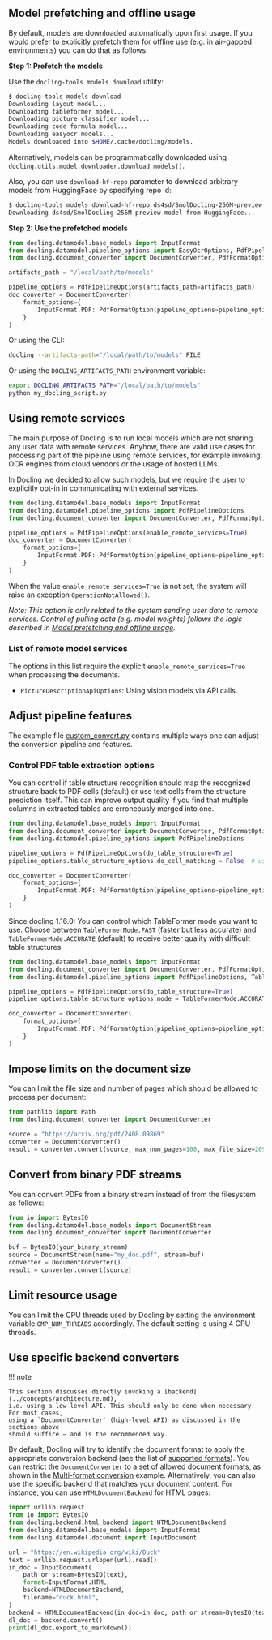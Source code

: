 ## Model prefetching and offline usage

By default, models are downloaded automatically upon first usage. If you would prefer
to explicitly prefetch them for offline use (e.g. in air-gapped environments) you can do
that as follows:

**Step 1: Prefetch the models**

Use the `docling-tools models download` utility:

```sh
$ docling-tools models download
Downloading layout model...
Downloading tableformer model...
Downloading picture classifier model...
Downloading code formula model...
Downloading easyocr models...
Models downloaded into $HOME/.cache/docling/models.
```

Alternatively, models can be programmatically downloaded using `docling.utils.model_downloader.download_models()`.

Also, you can use `download-hf-repo` parameter to download arbitrary models from HuggingFace by specifying repo id:

```sh
$ docling-tools models download-hf-repo ds4sd/SmolDocling-256M-preview
Downloading ds4sd/SmolDocling-256M-preview model from HuggingFace...
```

**Step 2: Use the prefetched models**

```python
from docling.datamodel.base_models import InputFormat
from docling.datamodel.pipeline_options import EasyOcrOptions, PdfPipelineOptions
from docling.document_converter import DocumentConverter, PdfFormatOption

artifacts_path = "/local/path/to/models"

pipeline_options = PdfPipelineOptions(artifacts_path=artifacts_path)
doc_converter = DocumentConverter(
    format_options={
        InputFormat.PDF: PdfFormatOption(pipeline_options=pipeline_options)
    }
)
```

Or using the CLI:

```sh
docling --artifacts-path="/local/path/to/models" FILE
```

Or using the `DOCLING_ARTIFACTS_PATH` environment variable:

```sh
export DOCLING_ARTIFACTS_PATH="/local/path/to/models"
python my_docling_script.py
```

## Using remote services

The main purpose of Docling is to run local models which are not sharing any user data with remote services.
Anyhow, there are valid use cases for processing part of the pipeline using remote services, for example invoking OCR engines from cloud vendors or the usage of hosted LLMs.

In Docling we decided to allow such models, but we require the user to explicitly opt-in in communicating with external services.

```py
from docling.datamodel.base_models import InputFormat
from docling.datamodel.pipeline_options import PdfPipelineOptions
from docling.document_converter import DocumentConverter, PdfFormatOption

pipeline_options = PdfPipelineOptions(enable_remote_services=True)
doc_converter = DocumentConverter(
    format_options={
        InputFormat.PDF: PdfFormatOption(pipeline_options=pipeline_options)
    }
)
```

When the value `enable_remote_services=True` is not set, the system will raise an exception `OperationNotAllowed()`.

_Note: This option is only related to the system sending user data to remote services. Control of pulling data (e.g. model weights) follows the logic described in [Model prefetching and offline usage](#model-prefetching-and-offline-usage)._

### List of remote model services

The options in this list require the explicit `enable_remote_services=True` when processing the documents.

- `PictureDescriptionApiOptions`: Using vision models via API calls.


## Adjust pipeline features

The example file [custom_convert.py](../examples/custom_convert.py) contains multiple ways
one can adjust the conversion pipeline and features.

### Control PDF table extraction options

You can control if table structure recognition should map the recognized structure back to PDF cells (default) or use text cells from the structure prediction itself.
This can improve output quality if you find that multiple columns in extracted tables are erroneously merged into one.


```python
from docling.datamodel.base_models import InputFormat
from docling.document_converter import DocumentConverter, PdfFormatOption
from docling.datamodel.pipeline_options import PdfPipelineOptions

pipeline_options = PdfPipelineOptions(do_table_structure=True)
pipeline_options.table_structure_options.do_cell_matching = False  # uses text cells predicted from table structure model

doc_converter = DocumentConverter(
    format_options={
        InputFormat.PDF: PdfFormatOption(pipeline_options=pipeline_options)
    }
)
```

Since docling 1.16.0: You can control which TableFormer mode you want to use. Choose between `TableFormerMode.FAST` (faster but less accurate) and `TableFormerMode.ACCURATE` (default) to receive better quality with difficult table structures.

```python
from docling.datamodel.base_models import InputFormat
from docling.document_converter import DocumentConverter, PdfFormatOption
from docling.datamodel.pipeline_options import PdfPipelineOptions, TableFormerMode

pipeline_options = PdfPipelineOptions(do_table_structure=True)
pipeline_options.table_structure_options.mode = TableFormerMode.ACCURATE  # use more accurate TableFormer model

doc_converter = DocumentConverter(
    format_options={
        InputFormat.PDF: PdfFormatOption(pipeline_options=pipeline_options)
    }
)
```


## Impose limits on the document size

You can limit the file size and number of pages which should be allowed to process per document:

```python
from pathlib import Path
from docling.document_converter import DocumentConverter

source = "https://arxiv.org/pdf/2408.09869"
converter = DocumentConverter()
result = converter.convert(source, max_num_pages=100, max_file_size=20971520)
```

## Convert from binary PDF streams

You can convert PDFs from a binary stream instead of from the filesystem as follows:

```python
from io import BytesIO
from docling.datamodel.base_models import DocumentStream
from docling.document_converter import DocumentConverter

buf = BytesIO(your_binary_stream)
source = DocumentStream(name="my_doc.pdf", stream=buf)
converter = DocumentConverter()
result = converter.convert(source)
```

## Limit resource usage

You can limit the CPU threads used by Docling by setting the environment variable `OMP_NUM_THREADS` accordingly. The default setting is using 4 CPU threads.


## Use specific backend converters

!!! note

    This section discusses directly invoking a [backend](../concepts/architecture.md),
    i.e. using a low-level API. This should only be done when necessary. For most cases,
    using a `DocumentConverter` (high-level API) as discussed in the sections above
    should suffice — and is the recommended way.

By default, Docling will try to identify the document format to apply the appropriate conversion backend (see the list of [supported formats](supported_formats.md)).
You can restrict the `DocumentConverter` to a set of allowed document formats, as shown in the [Multi-format conversion](../examples/run_with_formats.py) example.
Alternatively, you can also use the specific backend that matches your document content. For instance, you can use `HTMLDocumentBackend` for HTML pages:

```python
import urllib.request
from io import BytesIO
from docling.backend.html_backend import HTMLDocumentBackend
from docling.datamodel.base_models import InputFormat
from docling.datamodel.document import InputDocument

url = "https://en.wikipedia.org/wiki/Duck"
text = urllib.request.urlopen(url).read()
in_doc = InputDocument(
    path_or_stream=BytesIO(text),
    format=InputFormat.HTML,
    backend=HTMLDocumentBackend,
    filename="duck.html",
)
backend = HTMLDocumentBackend(in_doc=in_doc, path_or_stream=BytesIO(text))
dl_doc = backend.convert()
print(dl_doc.export_to_markdown())
```
